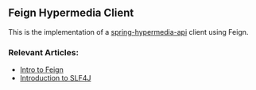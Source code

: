 ## Feign Hypermedia Client ##

This is the implementation of a [spring-hypermedia-api][1] client using Feign.

[1]: https://github.com/eugenp/spring-hypermedia-api

### Relevant Articles:

- [Intro to Feign](http://www.baeldung.com/intro-to-feign)
- [Introduction to SLF4J](http://www.baeldung.com/slf4j-with-log4j2-logback)

